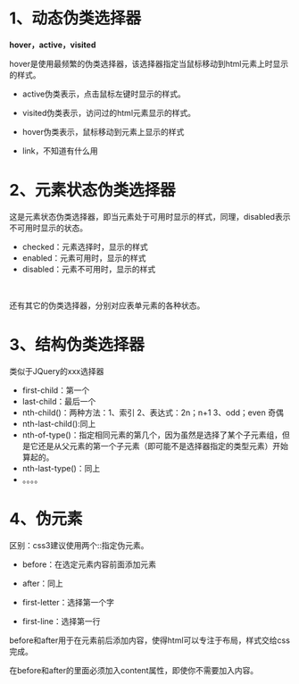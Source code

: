 # 1、动态伪类选择器

**hover，active，visited**

hover是使用最频繁的伪类选择器，该选择器指定当鼠标移动到html元素上时显示的样式。



- active伪类表示，点击鼠标左键时显示的样式。

- visited伪类表示，访问过的html元素显示的样式。
- hover伪类表示，鼠标移动到元素上显示的样式
- link，不知道有什么用



# 2、元素状态伪类选择器

这是元素状态伪类选择器，即当元素处于可用时显示的样式，同理，disabled表示不可用时显示的状态。



- checked：元素选择时，显示的样式
- enabled：元素可用时，显示的样式
- disabled：元素不可用时，显示的样式

​	

还有其它的伪类选择器，分别对应表单元素的各种状态。



# 3、结构伪类选择器

类似于JQuery的xxx选择器

- first-child：第一个
- last-child：最后一个
- nth-child()：两种方法：1、索引  2、表达式：2n；n+1  3、odd；even 奇偶
- nth-last-child():同上
- nth-of-type()：指定相同元素的第几个，因为虽然是选择了某个子元素组，但是它还是从父元素的第一个子元素（即可能不是选择器指定的类型元素）开始算起的。
- nth-last-type()：同上
- 。。。。



# 4、伪元素

区别：css3建议使用两个::指定伪元素。

- before：在选定元素内容前面添加元素

- after：同上

- first-letter：选择第一个字
- first-line：选择第一行



before和after用于在元素前后添加内容，使得html可以专注于布局，样式交给css完成。

在before和after的里面必须加入content属性，即使你不需要加入内容。